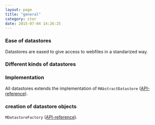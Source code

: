 ```yaml
---
layout: page
title: "general"
category: stor
date: 2015-07-04 14:26:25
---
```


### Ease of datastores
Datastores are eased to give access to webfiles in a standarized way.

### Different kinds of datastores

### Implementation
All datastores extends the implementation of `MAbstractDatastore` ([API-reference](http://sebastianmonzel.github.io/webfiles-framework-php-api/class-simpleserv.webfilesframework.core.datastore.MAbstractDatastore.html)).

### creation of datastore objects

`MDatastoreFactory` ([API-reference](http://sebastianmonzel.github.io/webfiles-framework-php-api/class-simpleserv.webfilesframework.core.datastore.MDatastoreFactory.html)).
